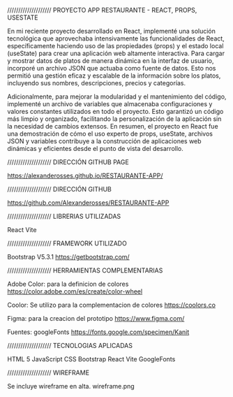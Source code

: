 ////////////////////  PROYECTO APP RESTAURANTE - REACT, PROPS, USESTATE 

En mi reciente proyecto desarrollado en React, implementé una solución tecnológica que aprovechaba intensivamente las funcionalidades de React, específicamente haciendo uso de las propiedades (props) y el estado local (useState) para crear una aplicación web altamente interactiva. Para cargar y mostrar datos de platos de manera dinámica en la interfaz de usuario, incorporé un archivo JSON que actuaba como fuente de datos. Esto nos permitió una gestión eficaz y escalable de la información sobre los platos, incluyendo sus nombres, descripciones, precios y categorías.

Adicionalmente, para mejorar la modularidad y el mantenimiento del código, implementé un archivo de variables que almacenaba configuraciones y valores constantes utilizados en todo el proyecto. Esto garantizó un código más limpio y organizado, facilitando la personalización de la aplicación sin la necesidad de cambios extensos. En resumen, el proyecto en React fue una demostración de cómo el uso experto de props, useState, archivos JSON y variables contribuye a la construcción de aplicaciones web dinámicas y eficientes desde el punto de vista del desarrollo.


////////////////////  DIRECCIÓN GITHUB PAGE  

https://alexanderosses.github.io/RESTAURANTE-APP/

////////////////////  DIRECCIÓN GITHUB

https://github.com/Alexanderosses/RESTAURANTE-APP


////////////////////  LIBRERIAS UTILIZADAS  

React
Vite

////////////////////  FRAMEWORK UTILIZADO  

Bootstrap V5.3.1
https://getbootstrap.com/


////////////////////  HERRAMIENTAS COMPLEMENTARIAS  

Adobe Color: para la definicion de colores
https://color.adobe.com/es/create/color-wheel

Coolor: Se utilizo para la complementacion de colores
https://coolors.co

Figma: para la creacion del prototipo
https://www.figma.com/

Fuentes: googleFonts
https://fonts.google.com/specimen/Kanit


////////////////////  TECNOLOGIAS APLICADAS  

HTML 5
JavaScript
CSS
Bootstrap
React
Vite
GoogleFonts

////////////////////  WIREFRAME  

Se incluye wireframe en alta.
wireframe.png